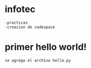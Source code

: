 # infotec
```
-practicas
-creacion de codespace
```
# primer hello world!
```
se agrego el archivo hello.py
```
